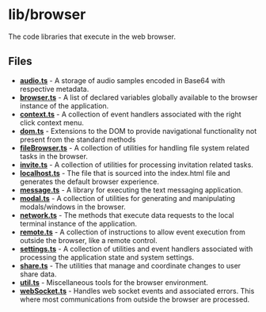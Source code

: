 # lib/browser
The code libraries that execute in the web browser.

## Files
<!-- Do not edit below this line.  Contents dynamically populated. -->

* **[audio.ts](audio.ts)**             - A storage of audio samples encoded in Base64 with respective metadata.
* **[browser.ts](browser.ts)**         - A list of declared variables globally available to the browser instance of the application.
* **[context.ts](context.ts)**         - A collection of event handlers associated with the right click context menu.
* **[dom.ts](dom.ts)**                 - Extensions to the DOM to provide navigational functionality not present from the standard methods
* **[fileBrowser.ts](fileBrowser.ts)** - A collection of utilities for handling file system related tasks in the browser.
* **[invite.ts](invite.ts)**           - A collection of utilities for processing invitation related tasks.
* **[localhost.ts](localhost.ts)**     - The file that is sourced into the index.html file and generates the default browser experience.
* **[message.ts](message.ts)**         - A library for executing the text messaging application.
* **[modal.ts](modal.ts)**             - A collection of utilities for generating and manipulating modals/windows in the browser.
* **[network.ts](network.ts)**         - The methods that execute data requests to the local terminal instance of the application.
* **[remote.ts](remote.ts)**           - A collection of instructions to allow event execution from outside the browser, like a remote control.
* **[settings.ts](settings.ts)**       - A collection of utilities and event handlers associated with processing the application state and system settings.
* **[share.ts](share.ts)**             - The utilities that manage and coordinate changes to user share data.
* **[util.ts](util.ts)**               - Miscellaneous tools for the browser environment.
* **[webSocket.ts](webSocket.ts)**     - Handles web socket events and associated errors. This where most communications from outside the browser are processed.